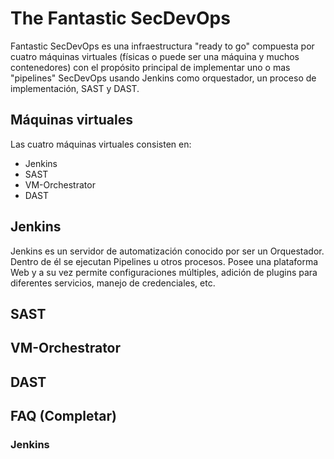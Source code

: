 # The Fantastic SecDevOps
Fantastic SecDevOps es una infraestructura "ready to go" compuesta por cuatro máquinas virtuales (físicas o puede ser una máquina y muchos contenedores) con el propósito principal de implementar uno o mas "pipelines" SecDevOps usando Jenkins como orquestador, un proceso de implementación, SAST y DAST.


## Máquinas virtuales
Las cuatro máquinas virtuales consisten en:
 - Jenkins
 - SAST
 - VM-Orchestrator
 - DAST

## Jenkins
Jenkins es un servidor de automatización conocido por ser un Orquestador. Dentro de él se ejecutan Pipelines u otros procesos. Posee una plataforma Web y a su vez permite configuraciones múltiples, adición de plugins para diferentes servicios, manejo de credenciales, etc. 

## SAST

## VM-Orchestrator

## DAST

## FAQ (Completar)

### Jenkins
